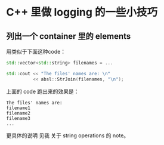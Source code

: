 # C++ 里做 logging 的一些小技巧

## 列出一个 container 里的 elements
用类似于下面这种code：
```cpp
std::vector<std::string> filenames = ...

std::cout << "The files' names are: \n"
          << absl::StrJoin(filenames, "\n");
```
上面的 code 跑出来的效果是：
```
The files' names are:
filename1
filename2
filename3
...
```
更具体的说明 见我 关于 string operations 的 note。


